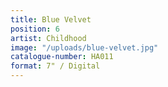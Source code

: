 ```yaml
---
title: Blue Velvet
position: 6
artist: Childhood
image: "/uploads/blue-velvet.jpg"
catalogue-number: HA011
format: 7" / Digital
---
```


